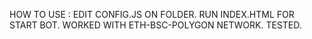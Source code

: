 HOW TO USE : 
EDIT CONFIG.JS ON FOLDER.
RUN INDEX.HTML FOR START BOT.
WORKED WITH ETH-BSC-POLYGON NETWORK. TESTED.

